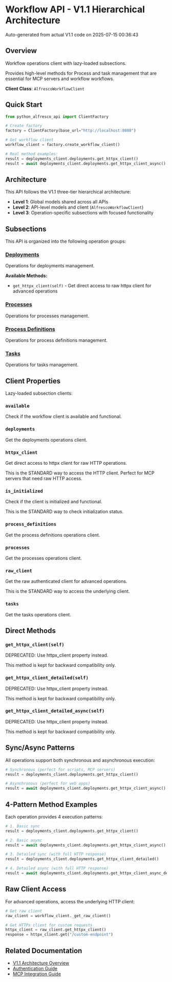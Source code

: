 # Workflow API - V1.1 Hierarchical Architecture

Auto-generated from actual V1.1 code on 2025-07-15 00:36:43

## Overview

Workflow operations client with lazy-loaded subsections.

Provides high-level methods for Process and task management
that are essential for MCP servers and workflow workflows.

**Client Class**: `AlfrescoWorkflowClient`

## Quick Start

```python
from python_alfresco_api import ClientFactory

# Create factory
factory = ClientFactory(base_url="http://localhost:8080")

# Get workflow client
workflow_client = factory.create_workflow_client()

# Real method examples:
result = deployments_client.deployments.get_httpx_client()
result = await deployments_client.deployments.get_httpx_client_async()
```

## Architecture

This API follows the V1.1 three-tier hierarchical architecture:

- **Level 1**: Global models shared across all APIs
- **Level 2**: API-level models and client (`AlfrescoWorkflowClient`) 
- **Level 3**: Operation-specific subsections with focused functionality

## Subsections

This API is organized into the following operation groups:

### [Deployments](deployments/deployments_api.md)
Operations for deployments management.

**Available Methods:**
- `get_httpx_client(self)` - Get direct access to raw httpx client for advanced operations

### [Processes](processes/processes_api.md)
Operations for processes management.

### [Process Definitions](process_definitions/process_definitions_api.md)
Operations for process definitions management.

### [Tasks](tasks/tasks_api.md)
Operations for tasks management.

## Client Properties

Lazy-loaded subsection clients:

### `available`
Check if the workflow client is available and functional.

### `deployments`
Get the deployments operations client.

### `httpx_client`
Get direct access to httpx client for raw HTTP operations.

This is the STANDARD way to access the HTTP client.
Perfect for MCP servers that need raw HTTP access.

### `is_initialized`
Check if the client is initialized and functional.

This is the STANDARD way to check initialization status.

### `process_definitions`
Get the process definitions operations client.

### `processes`
Get the processes operations client.

### `raw_client`
Get the raw authenticated client for advanced operations.

This is the STANDARD way to access the underlying client.

### `tasks`
Get the tasks operations client.

## Direct Methods

### `get_httpx_client(self)`
DEPRECATED: Use httpx_client property instead.

This method is kept for backward compatibility only.

### `get_httpx_client_detailed(self)`
DEPRECATED: Use httpx_client property instead.

This method is kept for backward compatibility only.

### `get_httpx_client_detailed_async(self)`
DEPRECATED: Use httpx_client property instead.

This method is kept for backward compatibility only.

## Sync/Async Patterns

All operations support both synchronous and asynchronous execution:

```python
# Synchronous (perfect for scripts, MCP servers)
result = deployments_client.deployments.get_httpx_client()

# Asynchronous (perfect for web apps)
result = await deployments_client.deployments.get_httpx_client_async()
```

## 4-Pattern Method Examples

Each operation provides 4 execution patterns:

```python
# 1. Basic sync
result = deployments_client.deployments.get_httpx_client()

# 2. Basic async  
result = await deployments_client.deployments.get_httpx_client_async()

# 3. Detailed sync (with full HTTP response)
result = deployments_client.deployments.get_httpx_client_detailed()

# 4. Detailed async (with full HTTP response)
result = await deployments_client.deployments.get_httpx_client_async_detailed_async()
```

## Raw Client Access

For advanced operations, access the underlying HTTP client:

```python
# Get raw client
raw_client = workflow_client._get_raw_client()

# Get HTTPx client for custom requests
httpx_client = raw_client.get_httpx_client()
response = httpx_client.get("/custom-endpoint")
```

## Related Documentation

- [V1.1 Architecture Overview](../clients_doc.md)
- [Authentication Guide](../AUTHENTICATION_GUIDE.md)
- [MCP Integration Guide](../V11_MCP_SYNC_MIGRATION_GUIDE.md)
